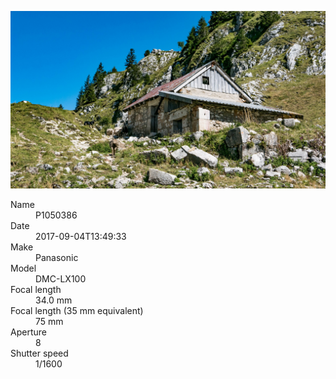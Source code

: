 [![P1050386](/photos/hd/P1050386.jpg)](/photos/full/P1050386.jpg?raw=true)

<dl>
  <dt>Name</dt>
  <dd>P1050386</dd>
  <dt>Date</dt>
  <dd>2017-09-04T13:49:33</dd>
  <dt>Make</dt>
  <dd>Panasonic</dd>
  <dt>Model</dt>
  <dd>DMC-LX100</dd>
  <dt>Focal length</dt>
  <dd>34.0 mm</dd>
  <dt>Focal length (35 mm equivalent)</dt>
  <dd>75 mm</dd>
  <dt>Aperture</dt>
  <dd>8</dd>
  <dt>Shutter speed</dt>
  <dd>1/1600</dd>
</dl>

